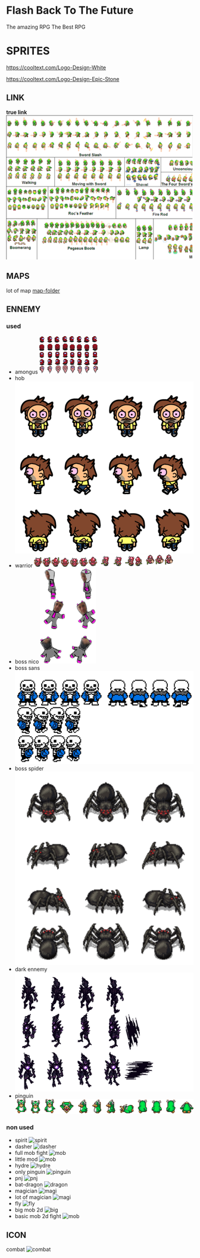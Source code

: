 # Flash Back To The Future

The amazing RPG
The Best RPG

# SPRITES

https://cooltext.com/Logo-Design-White

https://cooltext.com/Logo-Design-Epic-Stone

## LINK

__true link__
![link](/assets/image/player/link_with_weapon.png)

## MAPS

lot of map
[map-folder](/assets/image/map/squares/)

## ENNEMY

### used
- amongus
![amongus](./assets/image/ennemy/amongus.png)
- hob
![hobo](/assets/image/ennemy/hobo.png)
- warrior
![warrior](/assets/image/ennemy/warrior.png)
- boss nico
![boss-nico](/assets/image/ennemy/boss_nico.png)
- boss sans
![boss-sans](/assets/image/ennemy/boss_sans.png)
- boss spider
![boss-spider](/assets/image/ennemy/boss_spider.png)
- dark ennemy
![dark-ennemy](/assets/image/ennemy/dark_ennemy.png)
- pinguin
![pinguin](/assets/image/ennemy/pinguin_killer.png)

### non used
- spirit
![spirit](https://www.spriters-resource.com/resources/sheets/71/73866.png)
- dasher
![dasher](https://www.spriters-resource.com/resources/sheets/124/127391.png)
- full mob fight
![mob](https://www.spriters-resource.com/resources/sheets/115/118559.png)
- little mod
![mob](https://www.spriters-resource.com/resources/sheets/7/7587.png)
- hydre
![hydre](https://www.spriters-resource.com/resources/sheets/116/118946.png)
- only pinguin
![pinguin](https://www.spriters-resource.com/resources/sheets/91/94335.png)
- pnj
![pnj](https://www.spriters-resource.com/resources/sheets/65/68453.png)
- bat-dragon
![dragon](https://www.spriters-resource.com/resources/sheets/81/84227.png)
- magician
![magi](https://www.spriters-resource.com/resources/sheets/152/155357.png)
- lot of magician
![magi](https://www.spriters-resource.com/resources/sheets/116/118982.png)
- fly
![fly](https://www.spriters-resource.com/resources/sheets/37/39636.png)
- big mob 2d
![big](https://www.spriters-resource.com/resources/sheets/149/152059.png)
- basic mob 2d fight
![mob](https://www.spriters-resource.com/resources/sheets/135/138142.png)

## ICON

combat
![combat](https://www.spriters-resource.com/resources/sheets/64/67630.png)
